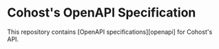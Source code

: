 # Cohost's OpenAPI Specification

This repository contains [OpenAPI specifications][openapi] for Cohost's API.
